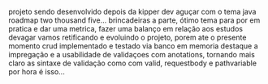 projeto sendo desenvolvido depois da kipper dev aguçar com o tema java roadmap two thousand five...
brincadeiras a parte, ótimo tema para por em pratica e dar uma metrica, fazer uma balanço em relação aos estudos
devagar vamos retificando e evoluindo o projeto, porem ate o presente momento crud implementado e testado via banco em memoria
destaque a impregação e a usabilidade de validaçoes com anotations, tornando mais claro as sintaxe de validação como com valid, requestbody e pathvariable
por hora é isso...


